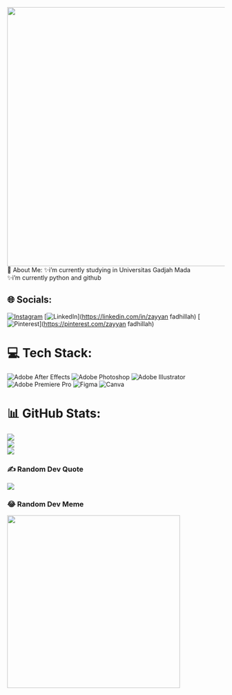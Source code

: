 <div align="center" width="500">
<img src="https://im2.ezgif.com/tmp/ezgif-2-01c6cd80cc.gif" width="600">
</div>
💫 About Me:
✨i’m currently studying in Universitas Gadjah Mada<br>✨i’m currently python and github


## 🌐 Socials:
[![Instagram](https://img.shields.io/badge/Instagram-%23E4405F.svg?logo=Instagram&logoColor=white)](https://instagram.com/zayynfdhllh) [![LinkedIn](https://img.shields.io/badge/LinkedIn-%230077B5.svg?logo=linkedin&logoColor=white)](https://linkedin.com/in/zayyan fadhillah) [![Pinterest](https://img.shields.io/badge/Pinterest-%23E60023.svg?logo=Pinterest&logoColor=white)](https://pinterest.com/zayyan fadhillah) 

# 💻 Tech Stack:
![Adobe After Effects](https://img.shields.io/badge/Adobe%20After%20Effects-9999FF.svg?style=for-the-badge&logo=Adobe%20After%20Effects&logoColor=white) ![Adobe Photoshop](https://img.shields.io/badge/adobephotoshop-%2331A8FF.svg?style=for-the-badge&logo=adobephotoshop&logoColor=white) ![Adobe Illustrator](https://img.shields.io/badge/adobeillustrator-%23FF9A00.svg?style=for-the-badge&logo=adobeillustrator&logoColor=white) ![Adobe Premiere Pro](https://img.shields.io/badge/Adobe%20Premiere%20Pro-9999FF.svg?style=for-the-badge&logo=Adobe%20Premiere%20Pro&logoColor=white) 	![Figma](https://img.shields.io/badge/figma-%23F24E1E.svg?style=for-the-badge&logo=figma&logoColor=white) ![Canva](https://img.shields.io/badge/Canva-%2300C4CC.svg?style=for-the-badge&logo=Canva&logoColor=white)
# 📊 GitHub Stats:
![](https://github-readme-stats.vercel.app/api?username=zayyannnnnn&theme=yeblu&hide_border=false&include_all_commits=false&count_private=false)<br/>
![](https://github-readme-streak-stats.herokuapp.com/?user=zayyannnnnn&theme=yeblu&hide_border=false)<br/>
![](https://github-readme-stats.vercel.app/api/top-langs/?username=zayyannnnnn&theme=yeblu&hide_border=false&include_all_commits=false&count_private=false&layout=compact)

### ✍ Random Dev Quote
![](https://quotes-github-readme.vercel.app/api?type=horizontal&theme=gruvbox)

### 😂 Random Dev Meme
<img src='https://randommeme-five.vercel.app/' style="height: 400px;"/>

